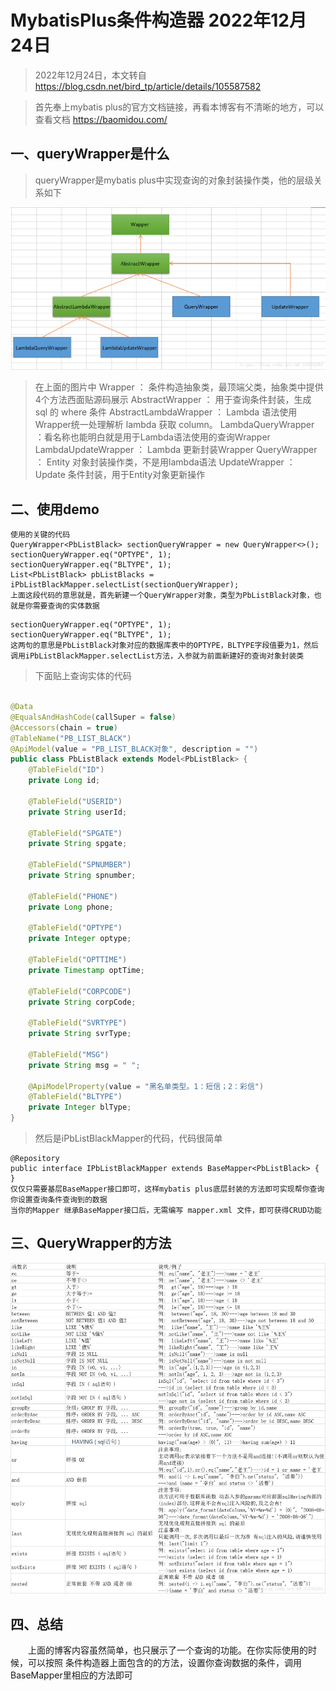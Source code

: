 # MybatisPlus条件构造器  2022年12月24日

> 2022年12月24日，本文转自 https://blog.csdn.net/bird_tp/article/details/105587582

> 首先奉上mybatis plus的官方文档链接，再看本博客有不清晰的地方，可以查看文档 https://baomidou.com/

## 一、queryWrapper是什么

> queryWrapper是mybatis plus中实现查询的对象封装操作类，他的层级关系如下

![](../static/img/mybatis-01.png)

> 在上面的图片中
> Wrapper ： 条件构造抽象类，最顶端父类，抽象类中提供4个方法西面贴源码展示
> AbstractWrapper ： 用于查询条件封装，生成 sql 的 where 条件
> AbstractLambdaWrapper ： Lambda 语法使用 Wrapper统一处理解析 lambda 获取 column。
> LambdaQueryWrapper ：看名称也能明白就是用于Lambda语法使用的查询Wrapper
> LambdaUpdateWrapper ： Lambda 更新封装Wrapper
> QueryWrapper ： Entity 对象封装操作类，不是用lambda语法
> UpdateWrapper ： Update 条件封装，用于Entity对象更新操作

## 二、使用demo

```
使用的关键的代码
QueryWrapper<PbListBlack> sectionQueryWrapper = new QueryWrapper<>();
sectionQueryWrapper.eq("OPTYPE", 1);
sectionQueryWrapper.eq("BLTYPE", 1);
List<PbListBlack> pbListBlacks = iPbListBlackMapper.selectList(sectionQueryWrapper);
上面这段代码的意思就是，首先新建一个QueryWrapper对象，类型为PbListBlack对象，也就是你需要查询的实体数据
```

```
sectionQueryWrapper.eq("OPTYPE", 1);
sectionQueryWrapper.eq("BLTYPE", 1);
这两句的意思是PbListBlack对象对应的数据库表中的OPTYPE，BLTYPE字段值要为1，然后调用iPbListBlackMapper.selectList方法，入参就为前面新建好的查询对象封装类
```

> 下面贴上查询实体的代码

```java

@Data
@EqualsAndHashCode(callSuper = false)
@Accessors(chain = true)
@TableName("PB_LIST_BLACK")
@ApiModel(value = "PB_LIST_BLACK对象", description = "")
public class PbListBlack extends Model<PbListBlack> {
    @TableField("ID")
    private Long id;

    @TableField("USERID")
    private String userId;

    @TableField("SPGATE")
    private String spgate;

    @TableField("SPNUMBER")
    private String spnumber;

    @TableField("PHONE")
    private Long phone;

    @TableField("OPTYPE")
    private Integer optype;

    @TableField("OPTTIME")
    private Timestamp optTime;

    @TableField("CORPCODE")
    private String corpCode;

    @TableField("SVRTYPE")
    private String svrType;

    @TableField("MSG")
    private String msg = " ";

    @ApiModelProperty(value = "黑名单类型。1：短信；2：彩信")
    @TableField("BLTYPE")
    private Integer blType;
}
```

> 然后是iPbListBlackMapper的代码，代码很简单

```
@Repository
public interface IPbListBlackMapper extends BaseMapper<PbListBlack> {
}
仅仅只需要基层BaseMapper接口即可，这样mybatis plus底层封装的方法即可实现帮你查询你设置查询条件查询到的数据
当你的Mapper 继承BaseMapper接口后，无需编写 mapper.xml 文件，即可获得CRUD功能
```

## 三、QueryWrapper的方法

![](../static/img/mybatis-02.png)

## 四、总结

&emsp;&emsp;上面的博客内容虽然简单，也只展示了一个查询的功能。在你实际使用的时候，可以按照 条件构造器上面包含的的方法，设置你查询数据的条件，调用BaseMapper里相应的方法即可